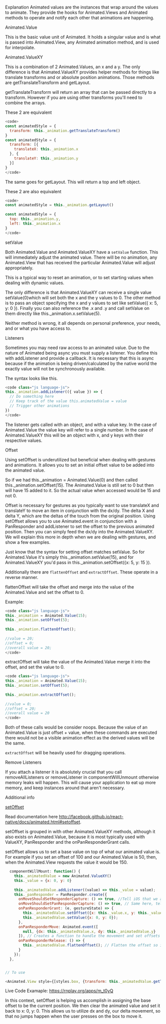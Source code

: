 Explanation
Animated values are the instances that wrap around the values to animate. They provide the hooks for Animated.Views and Animated methods to operate and notify each other that animations are happening.

Animated.Value

This is the basic value unit of Animated. It holds a singular value and is what is passed into Animated.View, any Animated animation method, and is used for interpolate.

Animated.ValueXY

This is a combination of 2 Animated.Values, an x and a y. The only difference is that Animated.ValueXY provides helper methods for things like translate transforms and or absolute position animations. Those methods are getTranslateTransform and getLayout.

getTranslateTransform will return an array that can be passed directly to a transform. However if you are using other transforms you'll need to combine the arrays.

These 2 are equivalent
```js
<code>
const animatedStyle = {
  transform: this._animation.getTranslateTransform()
}
const animatedStyle = {
  transform: [{
    translateX: this._animation.x
  }, {
    translateY: this._animation.y
  }]
}
</code>
```
The same goes for getLayout. This will return a top and left object.

These 2 are also equivalent
```js
<code>
const animatedStyle = this._animation.getLayout()
 
const animatedStyle = {
  top: this._animation.y,
  left: this._animation.x
}
</code>
```
setValue

Both Animated.Value and Animated.ValueXY have a `setValue` function. This will immediately adjust the animated value. There will be no animation, any Animated.View that has received the particular Animated.Value will adjust appropriately.

This is a typical way to reset an animation, or to set starting values when dealing with dynamic values.

The only difference is that Animated.ValueXY can receive a single value setValue(0)which will set both the x and the y values to 0. The other method is to pass an object specifying the x and y values to set like setValue({ x: 5, y: 0 }). Finally you can also reference the .x and .y and call setValue on them directly like this._animation.x.setValue(5).

Neither method is wrong, it all depends on personal preference, your needs, and or what you have access to.

Listeners

Sometimes you may need raw access to an animated value. Due to the nature of Animated being async you must supply a listener. You define this with addListener and provide a callback. It is necessary that this is async because if the animation is being driven/calculated by the native world the exactly value will not be synchronously available.

The syntax looks like this.
```js
<code class="js language-js">
this._animation.addListener(({ value }) => {
  // Do something here
  // Keep track of the value this.animatedValue = value
  // Trigger other animations
})
</code>
```
The listener gets called with an object, and with a value key. In the case of Animated.Value the value key will refer to a single number. In the case of Animated.ValueXY this will be an object with x, and y keys with their respective values.

Offset

Using setOffset is underutilized but beneficial when dealing with gestures and animations. It allows you to set an initial offset value to be added into the animated value.

So if we had this._animation = Animated.Value(0) and then called this._animation.setOffset(15). The Animated.Value is still set to 0 but then will have 15 added to it. So the actual value when accessed would be 15 and not 0.

Offset is necessary for gestures as you typically want to use translateX and translateY to move an item in conjunction with the dx/dy. The delta X and delta Y, which are the deltas of the touch from the original position. Using setOffset allows you to use Animated.event in conjunction with a PanResponder and addListener to set the offset to the previous animated position. Then you can simply feed the dx/dy into the Animated.ValueXY. We will explain this more in depth when we are dealing with gestures, and show a few examples.

Just know that the syntax for setting offset matches setValue. So for Animated.Value it's simply this._animation.setValue(15), and for Animated.ValueXY you'd pass in this._animation.setOffset({x: 5, y: 15 }).

Additionally there are `flattenOffset` and `extractOffset`. These operate in a reverse manner.

flattenOffset will take the offset and merge into the value of the Animated.Value and set the offset to 0.

Example:
```js
<code class="js language-js">
this._animation = Animated.Value(15);
this._animation.setOffset(5);
 
this._animation.flattenOffset();
 
//value = 20;
//offset = 0;
//overall value = 20;
</code>
```
extractOffset will take the value of the Animated.Value merge it into the offset, and set the value to 0.
```js
<code class="js language-js">
this._animation = Animated.Value(15);
this._animation.setOffset(5);
 
this._animation.extractOffset();
 
//value = 0;
//offset = 20;
//overall value = 20
</code>
```
Both of these calls would be consider noops. Because the value of an Animated.Value is just offset + value, when these commands are executed there would not be a visible animation effect as the derived values will be the same.

`extractOffset` will be heavily used for dragging operations.

Remove Listeners

If you attach a listener it is absolutely crucial that you call removeAllListeners or removeListener in componentWillUnmount otherwise memory leaks will happen. This will cause your application to eat up more memory, and keep instances around that aren't necessary.

Additional info

[setOffset](https://animationbook.codedaily.io/set-offset/)

Read documentation here http://facebook.github.io/react-native/docs/animated.html#setoffset.

setOffset is grouped in with other Animated.ValueXY methods, although it also exists on Animated.Value, because it is most typically used with ValueXY, PanResponder and the onPanResponderGrant calls.

setOffset allows us to set a base value on top of what our animated value is. For example if you set an offset of 100 and our Animated.Value is 50, then, when the Animated.View requests the value it would be 150.

```js
  componentWillMount: function() {
    this._animatedValue = new Animated.ValueXY()
    this._value = {x: 0, y: 0}
    
    this._animatedValue.addListener((value) => this._value = value);
	this._panResponder = PanResponder.create({
      onMoveShouldSetResponderCapture: () => true, //Tell iOS that we are allowing the movement
      onMoveShouldSetPanResponderCapture: () => true, // Same here, tell iOS that we allow dragging
      onPanResponderGrant: (e, gestureState) => {
        this._animatedValue.setOffset({x: this._value.x, y: this._value.y});
		this._animatedValue.setValue({x: 0, y: 0});
      },
      onPanResponderMove: Animated.event([
        null, {dx: this._animatedValue.x, dy: this._animatedValue.y}
      ]), // Creates a function to handle the movement and set offsets
      onPanResponderRelease: () => {
        this._animatedValue.flattenOffset(); // Flatten the offset so it resets the default positioning
      }
    });
  },


// To use

<Animated.View style={[styles.box, {transform: this._animatedValue.getTranslateTransform()}]} {...this._panResponder.panHandlers} />
```

Live Code Examaple: https://rnplay.org/apps/m_t0yQ

In this context, setOffset is helping us accomplish in assigning the base offset to be the current position. We then clear the animated value and set it back to x: 0, y: 0. This allows us to utilize dx and dy, our delta movement, so that no jumps happen when the user presses on the box to move it.